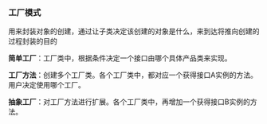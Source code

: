 ### 工厂模式

用来封装对象的创建，通过让子类决定该创建的对象是什么，来到达将推向创建的过程封装的目的

**简单工厂**：工厂类中，根据条件决定一个接口由哪个具体产品类来实现。

**工厂方法**：创建多个工厂类。各个工厂类中，都对应一个获得接口A实例的方法。用户决定使用哪个工厂。

**抽象工厂**：对工厂方法进行扩展。各个工厂类中，再增加一个获得接口B实例的方法。